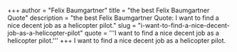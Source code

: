 +++
author = "Felix Baumgartner"
title = "the best Felix Baumgartner Quote"
description = "the best Felix Baumgartner Quote: I want to find a nice decent job as a helicopter pilot."
slug = "i-want-to-find-a-nice-decent-job-as-a-helicopter-pilot"
quote = '''I want to find a nice decent job as a helicopter pilot.'''
+++
I want to find a nice decent job as a helicopter pilot.
